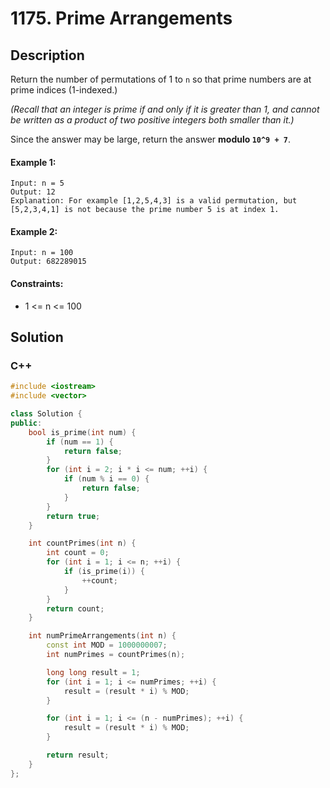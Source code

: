 # 1175. Prime Arrangements


## Description
Return the number of permutations of 1 to `n` so that prime numbers are at prime indices (1-indexed.)

*(Recall that an integer is prime if and only if it is greater than 1, and cannot be written as a product of two positive integers both smaller than it.)*

Since the answer may be large, return the answer **modulo `10^9 + 7`**.

#### Example 1:
```
Input: n = 5
Output: 12
Explanation: For example [1,2,5,4,3] is a valid permutation, but [5,2,3,4,1] is not because the prime number 5 is at index 1.
```

#### Example 2:
```
Input: n = 100
Output: 682289015
```

#### Constraints:
- 1 <= n <= 100


## Solution

### C++
```cpp
#include <iostream>
#include <vector>

class Solution {
public:
    bool is_prime(int num) {
        if (num == 1) {
            return false;
        }
        for (int i = 2; i * i <= num; ++i) {
            if (num % i == 0) {
                return false;
            }
        }
        return true;
    }

    int countPrimes(int n) {
        int count = 0;
        for (int i = 1; i <= n; ++i) {
            if (is_prime(i)) {
                ++count;
            }
        }
        return count;
    }

    int numPrimeArrangements(int n) {
        const int MOD = 1000000007;
        int numPrimes = countPrimes(n);

        long long result = 1;
        for (int i = 1; i <= numPrimes; ++i) {
            result = (result * i) % MOD;
        }

        for (int i = 1; i <= (n - numPrimes); ++i) {
            result = (result * i) % MOD;
        }

        return result;
    }
};
```
